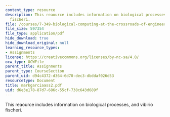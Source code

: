 ```yaml
---
content_type: resource
description: This reaource includes information on biological processes, and vibirio
  fischeri.
file: /courses/7-349-biological-computing-at-the-crossroads-of-engineering-and-science-spring-2005/d6e3e17887d7686c55cf738c643d689f_markgarciaass2.pdf
file_size: 597354
file_type: application/pdf
hide_download: true
hide_download_original: null
learning_resource_types:
- Assignments
license: https://creativecommons.org/licenses/by-nc-sa/4.0/
ocw_type: OCWFile
parent_title: Assignments
parent_type: CourseSection
parent_uid: d94c4372-d364-6d70-dec3-dbddaf026d53
resourcetype: Document
title: markgarciaass2.pdf
uid: d6e3e178-87d7-686c-55cf-738c643d689f
---
```

This reaource includes information on biological processes, and vibirio fischeri.
